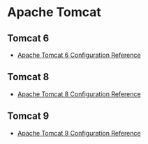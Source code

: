 # Apache Tomcat
## Tomcat 6
- [Apache Tomcat 6 Configuration Reference](http://tomcat.apache.org/tomcat-6.0-doc/config/http.html)
## Tomcat 8 
- [Apache Tomcat 8 Configuration Reference](http://tomcat.apache.org/tomcat-8.5-doc/config/http.html)
## Tomcat 9
- [Apache Tomcat 9 Configuration Reference](http://tomcat.apache.org/tomcat-9.0-doc/config/http.html)
